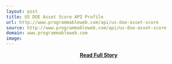 ```yaml
---
layout: post
title: US DOE Asset Score API Profile
url: http://www.programmableweb.com/api/us-doe-asset-score
source: http://www.programmableweb.com/api/us-doe-asset-score
domain: www.programmableweb.com
image: 
---
```


<p></p>
<center><p><a href="http://www.programmableweb.com/api/us-doe-asset-score" style='padding:25px; font-sze:18px; font-weight: bold;'>Read Full Story</a></p></center>
